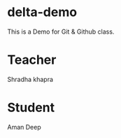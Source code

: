 # delta-demo
This is a Demo for Git &amp; Github class.

# Teacher 
Shradha khapra

# Student
Aman Deep